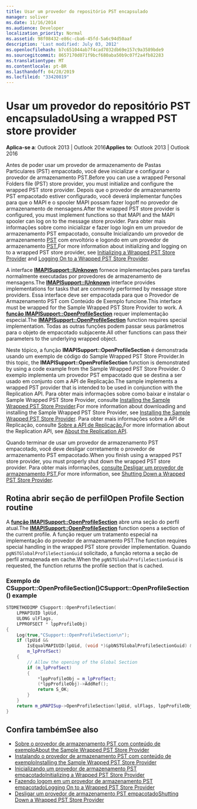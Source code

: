 ```yaml
---
title: Usar um provedor do repositório PST encapsulado
manager: soliver
ms.date: 11/16/2014
ms.audience: Developer
localization_priority: Normal
ms.assetid: 98f08432-e86c-cba6-45fd-5a6c94d50aaf
description: 'Last modified: July 03, 2012'
ms.openlocfilehash: b7c651044ab7f4cad7032db69e157c9a3589bde9
ms.sourcegitcommit: 8657170d071f9bcf680aba50b9c07f2a4fb82283
ms.translationtype: MT
ms.contentlocale: pt-BR
ms.lasthandoff: 04/28/2019
ms.locfileid: "33420819"
---
```

# <a name="using-a-wrapped-pst-store-provider"></a><span data-ttu-id="6eb06-103">Usar um provedor do repositório PST encapsulado</span><span class="sxs-lookup"><span data-stu-id="6eb06-103">Using a wrapped PST store provider</span></span>

<span data-ttu-id="6eb06-104">**Aplica-se a**: Outlook 2013 | Outlook 2016</span><span class="sxs-lookup"><span data-stu-id="6eb06-104">**Applies to**: Outlook 2013 | Outlook 2016</span></span> 
  
<span data-ttu-id="6eb06-105">Antes de poder usar um provedor de armazenamento de Pastas Particulares (PST) empacotado, você deve inicializar e configurar o provedor de armazenamento PST.</span><span class="sxs-lookup"><span data-stu-id="6eb06-105">Before you can use a wrapped Personal Folders file (PST) store provider, you must initialize and configure the wrapped PST store provider.</span></span> <span data-ttu-id="6eb06-106">Depois que o provedor de armazenamento PST empacotado estiver configurado, você deverá implementar funções para que o MAPI e o spooler MAPI possam fazer logoff no provedor de armazenamento de mensagens.</span><span class="sxs-lookup"><span data-stu-id="6eb06-106">After the wrapped PST store provider is configured, you must implement functions so that MAPI and the MAPI spooler can log on to the message store provider.</span></span> <span data-ttu-id="6eb06-107">Para obter mais informações sobre como inicializar e fazer logo login em um provedor de armazenamento PST empacotado, consulte Inicializando um provedor de armazenamento [PST](initializing-a-wrapped-pst-store-provider.md) com envoltório e logondo em um provedor de armazenamento [PST.](logging-on-to-a-wrapped-pst-store-provider.md)</span><span class="sxs-lookup"><span data-stu-id="6eb06-107">For more information about initializing and logging on to a wrapped PST store provider, see [Initializing a Wrapped PST Store Provider](initializing-a-wrapped-pst-store-provider.md) and [Logging On to a Wrapped PST Store Provider](logging-on-to-a-wrapped-pst-store-provider.md).</span></span>
  
<span data-ttu-id="6eb06-108">A interface **[IMAPISupport::IUnknown](imapisupportiunknown.md)** fornece implementações para tarefas normalmente executadas por provedores de armazenamento de mensagens.</span><span class="sxs-lookup"><span data-stu-id="6eb06-108">The **[IMAPISupport::IUnknown](imapisupportiunknown.md)** interface provides implementations for tasks that are commonly performed by message store providers.</span></span> <span data-ttu-id="6eb06-109">Essa interface deve ser empacotada para que o Provedor de Armazenamento PST com Conteúdo de Exemplo funcione.</span><span class="sxs-lookup"><span data-stu-id="6eb06-109">This interface must be wrapped for the Sample Wrapped PST Store Provider to work.</span></span> <span data-ttu-id="6eb06-110">A **[função IMAPISupport::OpenProfileSection](imapisupport-openprofilesection.md)** requer implementação especial.</span><span class="sxs-lookup"><span data-stu-id="6eb06-110">The **[IMAPISupport::OpenProfileSection](imapisupport-openprofilesection.md)** function requires special implementation.</span></span> <span data-ttu-id="6eb06-111">Todas as outras funções podem passar seus parâmetros para o objeto de empacotado subjacente.</span><span class="sxs-lookup"><span data-stu-id="6eb06-111">All other functions can pass their parameters to the underlying wrapped object.</span></span> 
  
<span data-ttu-id="6eb06-112">Neste tópico, a função **IMAPISupport::OpenProfileSection** é demonstrada usando um exemplo de código do Sample Wrapped PST Store Provider.</span><span class="sxs-lookup"><span data-stu-id="6eb06-112">In this topic, the **IMAPISupport::OpenProfileSection** function is demonstrated by using a code example from the Sample Wrapped PST Store Provider.</span></span> <span data-ttu-id="6eb06-113">O exemplo implementa um provedor PST empacotado que se destina a ser usado em conjunto com a API de Replicação.</span><span class="sxs-lookup"><span data-stu-id="6eb06-113">The sample implements a wrapped PST provider that is intended to be used in conjunction with the Replication API.</span></span> <span data-ttu-id="6eb06-114">Para obter mais informações sobre como baixar e instalar o Sample Wrapped PST Store Provider, consulte [Installing the Sample Wrapped PST Store Provider](installing-the-sample-wrapped-pst-store-provider.md).</span><span class="sxs-lookup"><span data-stu-id="6eb06-114">For more information about downloading and installing the Sample Wrapped PST Store Provider, see [Installing the Sample Wrapped PST Store Provider](installing-the-sample-wrapped-pst-store-provider.md).</span></span> <span data-ttu-id="6eb06-115">Para obter mais informações sobre a API de Replicação, consulte [Sobre a API de Replicação.](about-the-replication-api.md)</span><span class="sxs-lookup"><span data-stu-id="6eb06-115">For more information about the Replication API, see [About the Replication API](about-the-replication-api.md).</span></span>
  
<span data-ttu-id="6eb06-116">Quando terminar de usar um provedor de armazenamento PST empacotado, você deve desligar corretamente o provedor de armazenamento PST empacotado.</span><span class="sxs-lookup"><span data-stu-id="6eb06-116">When you finish using a wrapped PST store provider, you must properly shut down the wrapped PST store provider.</span></span> <span data-ttu-id="6eb06-117">Para obter mais informações, [consulte Desligar um provedor de armazenamento PST.](shutting-down-a-wrapped-pst-store-provider.md)</span><span class="sxs-lookup"><span data-stu-id="6eb06-117">For more information, see [Shutting Down a Wrapped PST Store Provider](shutting-down-a-wrapped-pst-store-provider.md).</span></span>
  
## <a name="open-profile-section-routine"></a><span data-ttu-id="6eb06-118">Rotina abrir seção de perfil</span><span class="sxs-lookup"><span data-stu-id="6eb06-118">Open Profile Section routine</span></span>

<span data-ttu-id="6eb06-119">A **[função IMAPISupport::OpenProfileSection](imapisupport-openprofilesection.md)** abre uma seção do perfil atual.</span><span class="sxs-lookup"><span data-stu-id="6eb06-119">The **[IMAPISupport::OpenProfileSection](imapisupport-openprofilesection.md)** function opens a section of the current profile.</span></span> <span data-ttu-id="6eb06-120">A função requer um tratamento especial na implementação do provedor de armazenamento PST.</span><span class="sxs-lookup"><span data-stu-id="6eb06-120">The function requires special handling in the wrapped PST store provider implementation.</span></span> <span data-ttu-id="6eb06-121">Quando  `pgNSTGlobalProfileSectionGuid` solicitado, a função retorna a seção de perfil armazenada em cache.</span><span class="sxs-lookup"><span data-stu-id="6eb06-121">When the  `pgNSTGlobalProfileSectionGuid` is requested, the function returns the profile section that is cached.</span></span> 
  
### <a name="csupportopenprofilesection-example"></a><span data-ttu-id="6eb06-122">Exemplo de CSupport::OpenProfileSection()</span><span class="sxs-lookup"><span data-stu-id="6eb06-122">CSupport::OpenProfileSection() example</span></span>

```cpp
STDMETHODIMP CSupport::OpenProfileSection( 
    LPMAPIUID lpUid,     
    ULONG ulFlags, 
    LPPROFSECT * lppProfileObj) 
{ 
    Log(true,"CSupport::OpenProfileSection\n"); 
    if (lpUid &&  
        IsEqualMAPIUID(lpUid, (void *)&pbNSTGlobalProfileSectionGuid) &&  
        m_lpProfSect) 
    {      
        // Allow the opening of the Global Section 
        if (m_lpProfSect) 
        { 
            *lppProfileObj = m_lpProfSect; 
            (*lppProfileObj)->AddRef(); 
            return S_OK; 
        } 
    } 
    return m_pMAPISup->OpenProfileSection(lpUid, ulFlags, lppProfileObj); 
}
```

## <a name="see-also"></a><span data-ttu-id="6eb06-123">Confira também</span><span class="sxs-lookup"><span data-stu-id="6eb06-123">See also</span></span>

- [<span data-ttu-id="6eb06-124">Sobre o provedor de armazenamento PST com conteúdo de exemplo</span><span class="sxs-lookup"><span data-stu-id="6eb06-124">About the Sample Wrapped PST Store Provider</span></span>](about-the-sample-wrapped-pst-store-provider.md)
- [<span data-ttu-id="6eb06-125">Instalando o provedor de armazenamento PST com conteúdo de exemplo</span><span class="sxs-lookup"><span data-stu-id="6eb06-125">Installing the Sample Wrapped PST Store Provider</span></span>](installing-the-sample-wrapped-pst-store-provider.md)
- [<span data-ttu-id="6eb06-126">Inicializando um provedor de armazenamento PST empacotado</span><span class="sxs-lookup"><span data-stu-id="6eb06-126">Initializing a Wrapped PST Store Provider</span></span>](initializing-a-wrapped-pst-store-provider.md)
- [<span data-ttu-id="6eb06-127">Fazendo logom em um provedor de armazenamento PST empacotado</span><span class="sxs-lookup"><span data-stu-id="6eb06-127">Logging On to a Wrapped PST Store Provider</span></span>](logging-on-to-a-wrapped-pst-store-provider.md)
- [<span data-ttu-id="6eb06-128">Desligar um provedor de armazenamento PST empacotado</span><span class="sxs-lookup"><span data-stu-id="6eb06-128">Shutting Down a Wrapped PST Store Provider</span></span>](shutting-down-a-wrapped-pst-store-provider.md)

